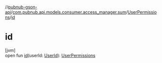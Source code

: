 //[pubnub-gson-api](../../../index.md)/[com.pubnub.api.models.consumer.access_manager.sum](../index.md)/[UserPermissions](index.md)/[id](id.md)

# id

[jvm]\
open fun [id](id.md)(userId: [UserId](../../../../../pubnub-core/pubnub-core-api/pubnub-core-api/com.pubnub.api/-user-id/index.md)): [UserPermissions](index.md)
